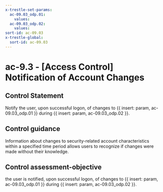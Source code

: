 ```yaml
---
x-trestle-set-params:
  ac-09.03_odp.01:
    values:
  ac-09.03_odp.02:
    values:
sort-id: ac-09.03
x-trestle-global:
  sort-id: ac-09.03
---
```


# ac-9.3 - \[Access Control\] Notification of Account Changes

## Control Statement

Notify the user, upon successful logon, of changes to {{ insert: param, ac-09.03_odp.01 }} during {{ insert: param, ac-09.03_odp.02 }}.

## Control guidance

Information about changes to security-related account characteristics within a specified time period allows users to recognize if changes were made without their knowledge.

## Control assessment-objective

the user is notified, upon successful logon, of changes to {{ insert: param, ac-09.03_odp.01 }} during {{ insert: param, ac-09.03_odp.02 }}.
